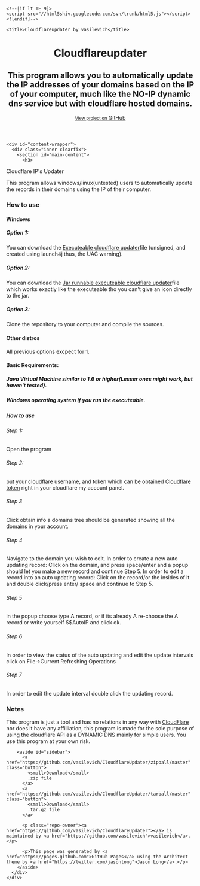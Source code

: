 <!DOCTYPE html>
<html>
  <head>
    <meta charset='utf-8'>
    <meta http-equiv="X-UA-Compatible" content="chrome=1">
    <meta name="viewport" content="width=device-width, initial-scale=1, maximum-scale=1">
    <link href='https://fonts.googleapis.com/css?family=Architects+Daughter' rel='stylesheet' type='text/css'>
    <link rel="stylesheet" type="text/css" href="stylesheets/stylesheet.css" media="screen">
    <link rel="stylesheet" type="text/css" href="stylesheets/pygment_trac.css" media="screen">
    <link rel="stylesheet" type="text/css" href="stylesheets/print.css" media="print">

    <!--[if lt IE 9]>
    <script src="//html5shiv.googlecode.com/svn/trunk/html5.js"></script>
    <![endif]-->

    <title>Cloudflareupdater by vasilevich</title>
  </head>

  <body>
    <header>
      <div class="inner">
        <h1>Cloudflareupdater</h1>
        <h2>This program allows you to automatically update the IP addresses of your domains based on the IP of your computer, much like the NO-IP dynamic dns service but with cloudflare hosted domains.</h2>
        <a href="https://github.com/vasilevich/CloudflareUpdater" class="button"><small>View project on</small> GitHub</a>
      </div>
    </header>

    <div id="content-wrapper">
      <div class="inner clearfix">
        <section id="main-content">
          <h3>
<a id="cloudflare-ips-updater" class="anchor" href="#cloudflare-ips-updater" aria-hidden="true"><span class="octicon octicon-link"></span></a>Cloudflare IP's Updater</h3>

<p>This program allows windows/linux(untested) users to automatically update the records in their domains 
using the IP of their computer.</p>

<h3>
<a id="how-to-use" class="anchor" href="#how-to-use" aria-hidden="true"><span class="octicon octicon-link"></span></a>How to use</h3>

<h4>
<a id="windows" class="anchor" href="#windows" aria-hidden="true"><span class="octicon octicon-link"></span></a>Windows</h4>

<h5>
<a id="option-1" class="anchor" href="#option-1" aria-hidden="true"><span class="octicon octicon-link"></span></a>Option 1:</h5>

<p>You can download the <a href="https://github.com/vasilevich/CloudflareUpdater/raw/master/bin/artifacts/Cloudflare_Updater_jar/CloudflareUpdater.exe">Executeable cloudflare updater</a>file (unsigned, and created using launch4j thus, the UAC warning).</p>

<h5>
<a id="option-2" class="anchor" href="#option-2" aria-hidden="true"><span class="octicon octicon-link"></span></a>Option 2:</h5>

<p>You can download the <a href="https://github.com/vasilevich/CloudflareUpdater/raw/master/bin/artifacts/Cloudflare_Updater_jar/Cloudflare%20Updater.jar">Jar runnable executeable cloudflare updater</a>file which works exactly like the executeable tho you can't give an icon directly to the jar.</p>

<h5>
<a id="option-3" class="anchor" href="#option-3" aria-hidden="true"><span class="octicon octicon-link"></span></a>Option 3:</h5>

<p>Clone the repository to your computer and compile the sources.</p>

<h4>
<a id="other-distros" class="anchor" href="#other-distros" aria-hidden="true"><span class="octicon octicon-link"></span></a>Other distros</h4>

<p>All previous options excpect for 1.</p>

<h4>
<a id="basic-requirements" class="anchor" href="#basic-requirements" aria-hidden="true"><span class="octicon octicon-link"></span></a>Basic Requirements:</h4>

<h5>
<a id="java-virtual-machine-similar-to-16-or-higherlesser-ones-might-work-but-havent-tested" class="anchor" href="#java-virtual-machine-similar-to-16-or-higherlesser-ones-might-work-but-havent-tested" aria-hidden="true"><span class="octicon octicon-link"></span></a>Java Virtual Machine similar to 1.6 or higher(Lesser ones might work, but haven't tested).</h5>

<h5>
<a id="windows-operating-system-if-you-run-the-executeable" class="anchor" href="#windows-operating-system-if-you-run-the-executeable" aria-hidden="true"><span class="octicon octicon-link"></span></a>Windows operating system if you run the executeable.</h5>

<h5>
<a id="how-to-use-1" class="anchor" href="#how-to-use-1" aria-hidden="true"><span class="octicon octicon-link"></span></a>How to use</h5>

<h6>
<a id="step-1" class="anchor" href="#step-1" aria-hidden="true"><span class="octicon octicon-link"></span></a>Step 1:</h6>

<p>Open the program</p>

<h6>
<a id="step-2" class="anchor" href="#step-2" aria-hidden="true"><span class="octicon octicon-link"></span></a>Step 2:</h6>

<p>put your cloudflare username, and token which can be obtained <a href="https://www.cloudflare.com/my-account">Cloudflare token</a>
right in your cloudflare my account panel.</p>

<h6>
<a id="step-3" class="anchor" href="#step-3" aria-hidden="true"><span class="octicon octicon-link"></span></a>Step 3</h6>

<p>Click obtain info a domains tree should be generated showing all the domains in your account.</p>

<h6>
<a id="step-4" class="anchor" href="#step-4" aria-hidden="true"><span class="octicon octicon-link"></span></a>Step 4</h6>

<p>Navigate to the domain you wish to edit.
In order to create a new auto updating record:
Click on the domain, and press space/enter and a popup should let you make a new record and continue Step 5.
In order to edit a record into an auto updating record:
Click on the record/or the insides of it and double click/press enter/ space and continue to Step 5.</p>

<h6>
<a id="step-5" class="anchor" href="#step-5" aria-hidden="true"><span class="octicon octicon-link"></span></a>Step 5</h6>

<p>in the popup choose type A record, or if its already A re-choose the A record or write yourself $$AutoIP and click ok.</p>

<h6>
<a id="step-6" class="anchor" href="#step-6" aria-hidden="true"><span class="octicon octicon-link"></span></a>Step 6</h6>

<p>In order to view the status of the auto updating and edit the update intervals click on File-&gt;Current Refreshing Operations</p>

<h6>
<a id="step-7" class="anchor" href="#step-7" aria-hidden="true"><span class="octicon octicon-link"></span></a>Step 7</h6>

<p>In order to edit the update interval double click the updating record.</p>

<h3>
<a id="notes" class="anchor" href="#notes" aria-hidden="true"><span class="octicon octicon-link"></span></a>Notes</h3>

<p>This program is just a tool and has no relations in any way with <a href="http://cloudflare.com">CloudFlare</a> nor does it have any affilliation, this program is made for the sole purpose of using the cloudflare API as a DYNAMIC DNS mainly for simple users.
You use this program at your own risk.</p>
        </section>

        <aside id="sidebar">
          <a href="https://github.com/vasilevich/CloudflareUpdater/zipball/master" class="button">
            <small>Download</small>
            .zip file
          </a>
          <a href="https://github.com/vasilevich/CloudflareUpdater/tarball/master" class="button">
            <small>Download</small>
            .tar.gz file
          </a>

          <p class="repo-owner"><a href="https://github.com/vasilevich/CloudflareUpdater"></a> is maintained by <a href="https://github.com/vasilevich">vasilevich</a>.</p>

          <p>This page was generated by <a href="https://pages.github.com">GitHub Pages</a> using the Architect theme by <a href="https://twitter.com/jasonlong">Jason Long</a>.</p>
        </aside>
      </div>
    </div>

  
  </body>
</html>

